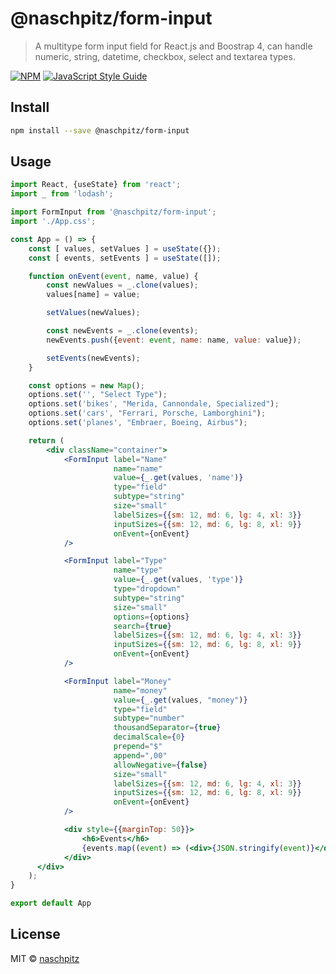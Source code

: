 # @naschpitz/form-input

> A multitype form input field for React.js and Boostrap 4, can handle numeric, string, datetime, checkbox, select and textarea types.

[![NPM](https://img.shields.io/npm/v/@naschpitz/form-input.svg)](https://www.npmjs.com/package/@naschpitz/form-input) [![JavaScript Style Guide](https://img.shields.io/badge/code_style-standard-brightgreen.svg)](https://standardjs.com)

## Install

```bash
npm install --save @naschpitz/form-input
```

## Usage

```jsx
import React, {useState} from 'react';
import _ from 'lodash';

import FormInput from '@naschpitz/form-input';
import './App.css';

const App = () => {
    const [ values, setValues ] = useState({});
    const [ events, setEvents ] = useState([]);

    function onEvent(event, name, value) {
        const newValues = _.clone(values);
        values[name] = value;

        setValues(newValues);

        const newEvents = _.clone(events);
        newEvents.push({event: event, name: name, value: value});

        setEvents(newEvents);
    }

    const options = new Map();
    options.set('', "Select Type");
    options.set('bikes', "Merida, Cannondale, Specialized");
    options.set('cars', "Ferrari, Porsche, Lamborghini");
    options.set('planes', "Embraer, Boeing, Airbus");

    return (
        <div className="container">
            <FormInput label="Name"
                       name="name"
                       value={_.get(values, 'name')}
                       type="field"
                       subtype="string"
                       size="small"
                       labelSizes={{sm: 12, md: 6, lg: 4, xl: 3}}
                       inputSizes={{sm: 12, md: 6, lg: 8, xl: 9}}
                       onEvent={onEvent}
            />

            <FormInput label="Type"
                       name="type"
                       value={_.get(values, 'type')}
                       type="dropdown"
                       subtype="string"
                       size="small"
                       options={options}
                       search={true}
                       labelSizes={{sm: 12, md: 6, lg: 4, xl: 3}}
                       inputSizes={{sm: 12, md: 6, lg: 8, xl: 9}}
                       onEvent={onEvent}
            />

            <FormInput label="Money"
                       name="money"
                       value={_.get(values, "money")}
                       type="field"
                       subtype="number"
                       thousandSeparator={true}
                       decimalScale={0}
                       prepend="$"
                       append=",00"
                       allowNegative={false}
                       size="small"
                       labelSizes={{sm: 12, md: 6, lg: 4, xl: 3}}
                       inputSizes={{sm: 12, md: 6, lg: 8, xl: 9}}
                       onEvent={onEvent}
            />

            <div style={{marginTop: 50}}>
                <h6>Events</h6>
                {events.map((event) => (<div>{JSON.stringify(event)}</div>))}
            </div>
      </div>
    );
}

export default App
```

## License

MIT © [naschpitz](https://github.com/naschpitz)
